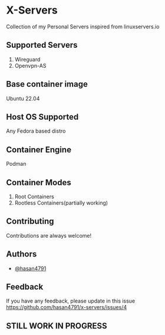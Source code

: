 
# X-Servers

Collection of my Personal Servers inspired from linuxservers.io

## Supported Servers
1. Wireguard
2. Openvpn-AS

## Base container image
Ubuntu 22.04

## Host OS Supported
Any Fedora based distro

## Container Engine
Podman

## Container Modes
1. Root Containers
2. Rootless Containers(partially working)


## Contributing

Contributions are always welcome!


## Authors

- [@hasan4791](https://www.github.com/hasan4791)


## Feedback

If you have any feedback, please update in this issue
https://github.com/hasan4791/x-servers/issues/4


## STILL WORK IN PROGRESS
